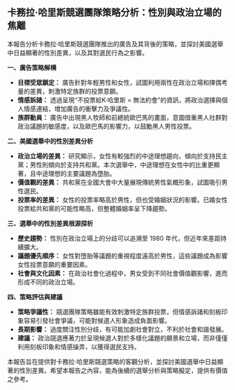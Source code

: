 ## 卡務拉·哈里斯競選團隊策略分析：性別與政治立場的焦離

本報告分析卡務拉·哈里斯競選團隊推出的廣告及其背後的策略，並探討美國選舉中日益顯著的性別差異，以及其對選民行為之影響。

**一、廣告策略解構**

*   **目標受眾鎖定：** 廣告針對年輕男性和女性，試圖利用兩性在政治立場和擇偶考量的差異，刺激特定族群的投票意願。
*   **情感訴諸：** 透過呈現“不投票給K·哈里斯 = 無法約會”的資訊，將政治選擇與個人情感連結，增加廣告的衝擊力及爭議性。
*   **族群動員：** 廣告中出現黑人牧師和前總統歐巴馬的畫面，意圖借重黑人社群對政治議題的敏感度，以及歐巴馬的影響力，以鼓勵黑人男性投票。

**二、美國選舉中的性別差異分析**

*   **政治立場的差異：** 研究顯示，女性有較強烈的中途理想趨向，傾向於支持民主黨；男性則傾向於支持共和黨。本次選舉中，中途理想在女性中的比重更顯著，且中途理想的主要議題為墮胎。
*   **價值觀的差異：** 共和黨在全國大會中大量展現傳統男性氣概形象，試圖吸引男性選民。
*   **投票率的差異：** 女性的投票率略高於男性，但也受婚姻狀況的影響。已婚女性投票給共和黨的可能性略高，但整體婚姻率呈下降趨勢。

**三、選舉中的性別差異根源探析**

*   **歷史趨勢：** 性別在政治立場上的分歧可以追溯至 1980 年代，但近年來差距持續擴大。
*   **議題優先順序：** 女性對墮胎等議題的重視程度遠高於男性，這些議題成為影響女性投票意願的重要因素。
*   **社會與文化因素：** 在政治社會化過程中，男女受到不同社會價值觀影響，進而形成不同的政治立場。

**四、策略評估與建議**

*   **策略爭議性：** 競選團隊策略雖能有效刺激特定族群投票，但情感訴諸和刻板印象容易引發社會爭議，可能對候選人形象造成負面影響。
*   **長期影響：** 過度關注性別分歧，有可能加劇社會對立，不利於社會和諧發展。
*   **建議：** 政治競選應著力於呈現候選人對於多樣化議題的願景和立場，而非僅僅利用刻板印象和情感操弄，以獲得選民支持。



本報告旨在提供對卡務拉·哈里斯競選策略的客觀分析，並探討美國選舉中日益顯著的性別差異。希望本報告之內容，能為後續的選舉分析與策略擬定，提供有價值之參考。